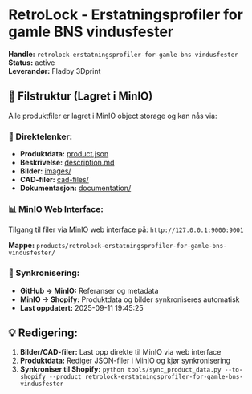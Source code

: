 # RetroLock - Erstatningsprofiler for gamle BNS vindusfester

**Handle:** `retrolock-erstatningsprofiler-for-gamle-bns-vindusfester`  
**Status:** active  
**Leverandør:** Fladby 3Dprint

## 📁 Filstruktur (Lagret i MinIO)

Alle produktfiler er lagret i MinIO object storage og kan nås via:

### 🔗 Direktelenker:
- **Produktdata:** [product.json](http://127.0.0.1:9000/products/retrolock-erstatningsprofiler-for-gamle-bns-vindusfester/product.json)
- **Beskrivelse:** [description.md](http://127.0.0.1:9000/products/retrolock-erstatningsprofiler-for-gamle-bns-vindusfester/description.md)
- **Bilder:** [images/](http://127.0.0.1:9000/products/retrolock-erstatningsprofiler-for-gamle-bns-vindusfester/images/)
- **CAD-filer:** [cad-files/](http://127.0.0.1:9000/products/retrolock-erstatningsprofiler-for-gamle-bns-vindusfester/cad-files/)
- **Dokumentasjon:** [documentation/](http://127.0.0.1:9000/products/retrolock-erstatningsprofiler-for-gamle-bns-vindusfester/documentation/)

### 📊 MinIO Web Interface:
Tilgang til filer via MinIO web interface på:
`http://127.0.0.1:9000:9001`

**Mappe:** `products/retrolock-erstatningsprofiler-for-gamle-bns-vindusfester/`

### 🔄 Synkronisering:
- **GitHub → MinIO:** Referanser og metadata
- **MinIO → Shopify:** Produktdata og bilder synkroniseres automatisk
- **Last oppdatert:** 2025-09-11 19:45:25

## 💡 Redigering:
1. **Bilder/CAD-filer:** Last opp direkte til MinIO via web interface
2. **Produktdata:** Rediger JSON-filer i MinIO og kjør synkronisering
3. **Synkroniser til Shopify:** `python tools/sync_product_data.py --to-shopify --product retrolock-erstatningsprofiler-for-gamle-bns-vindusfester`
